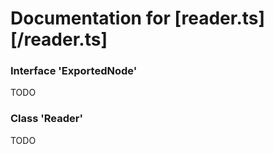 # Documentation for [reader.ts][/reader.ts]

### Interface 'ExportedNode'

TODO

### Class 'Reader'

TODO
